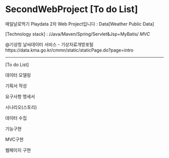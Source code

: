 # SecondWebProject [To do List]
매일날로먹기 Playdata 2차 Web Project입니다 : Data[Weather Public Data]

[Technology stack] : /Java/Maven/Spring/Servlet&amp;Jsp+MyBatis/ *MVC*

@기상청 날씨데이터 서비스 - 기상자료개방포털https://data.kma.go.kr/cmmn/static/staticPage.do?page=intro



------------------------------------------------------------------------------------------------------------------------
[To do List]

데이터 모델링

기획서 작성

요구사항 명세서

시나리오(스토리)

데이터 수집

기능구현

MVC구현

웹페이지 구현

